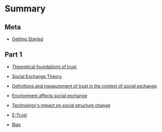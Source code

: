 Summary
=======

Meta
----

-	[Getting Started](README.md)

Part 1
------

-	[Theoretical foundations of trust](part0/README.md)

-	[Social Exchange Theory](part1/README.md)

-	[Definitions and measurement of trust in the context of social exchange](part2/README.md)

-	[Environment affects social exchange](part3/README.md)

-	[Technology's impact on social structure change](part4/README.md)

-	[E-Trust](part5/README.md)

-	[Bias](part6/README.md)

<!-- - [Trust in Sociology](part1/README.md) *[Introduction](part1/introduction.md)* [Two Views](part1/two-views.md) *[Network View](part1/network-view.md)* [Related Concepts](part1/related-concepts.md) *[Implications for HCI](part1/implications.md)* [Conclusion](part1/conclusions.md) ## Part 2 *[Placemaking](part2/README.md)* [Wlliam H. Whyte](part2/whyte.md) *[Erving Goffman](part2/goffman.md) ## Part 3* [Virtual Reality](part3/README.md) *[Self, Avatar and Agent](part3/self.md)* [Empathy](part3/empathy.md) -->
